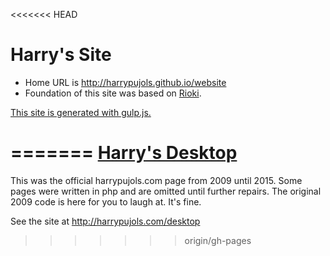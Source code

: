 <<<<<<< HEAD

Harry's Site
============

- Home URL is  http://harrypujols.github.io/website
- Foundation of this site was based on [Rioki][1].

[This site is generated with gulp.js.][2]

[1]: http://www.rioki.org/2014/12/02/overhaul-of-page-generation.html
[2]: http://www.gulpjs.com
=======
[Harry's Desktop](http://harrypujols.com/desktop)
=================

This was the official harrypujols.com page from 2009 until 2015. Some pages were written in php and are omitted until further repairs. The original 2009 code is here for you to laugh at. It's fine.

See the site at http://harrypujols.com/desktop
>>>>>>> origin/gh-pages
